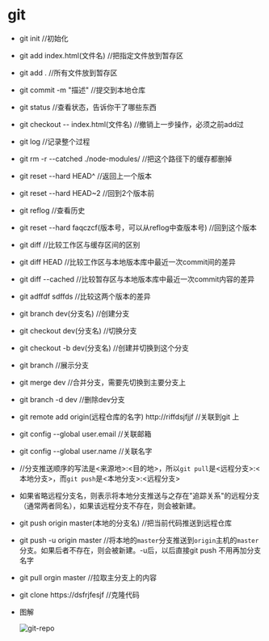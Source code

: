 # git

+ git init  //初始化

+ git add index.html(文件名)  //把指定文件放到暂存区

+ git add . //所有文件放到暂存区

+ git commit -m "描述"  //提交到本地仓库

+ git status    //查看状态，告诉你干了哪些东西

+ git checkout -- index.html(文件名)  //撤销上一步操作，必须之前add过

+ git log  //记录整个过程

+ git rm -r --catched ./node-modules/     //把这个路径下的缓存都删掉

+ git reset --hard HEAD^   //返回上一个版本

+ git reset --hard HEAD~2    //回到2个版本前

+ git reflog //查看历史

+ git reset --hard faqczcf(版本号，可以从reflog中查版本号)   //回到这个版本

+ git diff  //比较工作区与缓存区间的区别

+ git diff HEAD //比较工作区与本地版本库中最近一次commit间的差异

+ git diff --cached  //比较暂存区与本地版本库中最近一次commit内容的差异

+ git adffdf  sdffds  //比较这两个版本的差异

+ git branch dev(分支名)   //创建分支

+ git checkout dev(分支名)  //切换分支

+ git checkout -b dev(分支名)  //创建并切换到这个分支

+ git branch   //展示分支

+ git merge dev //合并分支，需要先切换到主要分支上

+ git branch -d dev  //删除dev分支

+ git remote add origin(远程仓库的名字)  http://riffdsjfjjf    //关联到git 上

+ git config --global user.email   //关联邮箱

+ git config --global user.name  //关联名字

+ //分支推送顺序的写法是<来源地>:<目的地>，所以`git pull`是<远程分支>:<本地分支>，而`git push`是<本地分支>:<远程分支>

+ 如果省略远程分支名，则表示将本地分支推送与之存在"追踪关系"的远程分支（通常两者同名），如果该远程分支不存在，则会被新建。

+ git push origin master(本地的分支名)  //把当前代码推送到远程仓库

+ git push -u origin master //将本地的`master`分支推送到`origin`主机的`master`分支。如果后者不存在，则会被新建。-u后，以后直接git push 不用再加分支名字

+ git pull orgin master  //拉取主分支上的内容

+ git clone https://dsfrjfesjf  //克隆代码

+ 图解

    ![git-repo](https://www.liaoxuefeng.com/files/attachments/919020037470528/0)

    